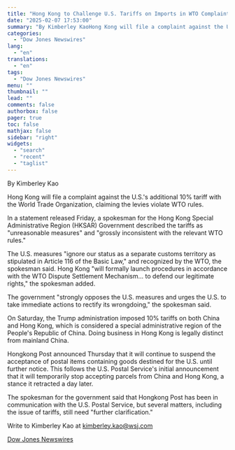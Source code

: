 ```yaml
---
title: "Hong Kong to Challenge U.S. Tariffs on Imports in WTO Complaint"
date: "2025-02-07 17:53:00"
summary: "By Kimberley KaoHong Kong will file a complaint against the U.S.'s additional 10% tariff with the World Trade Organization, claiming the levies violate WTO rules.In a statement released Friday, a spokesman for the Hong Kong Special Administrative Region (HKSAR) Government described the tariffs as \"unreasonable measures\" and \"grossly inconsistent with..."
categories:
  - "Dow Jones Newswires"
lang:
  - "en"
translations:
  - "en"
tags:
  - "Dow Jones Newswires"
menu: ""
thumbnail: ""
lead: ""
comments: false
authorbox: false
pager: true
toc: false
mathjax: false
sidebar: "right"
widgets:
  - "search"
  - "recent"
  - "taglist"
---
```


By Kimberley Kao

Hong Kong will file a complaint against the U.S.'s additional 10% tariff with the World Trade Organization, claiming the levies violate WTO rules.

In a statement released Friday, a spokesman for the Hong Kong Special Administrative Region (HKSAR) Government described the tariffs as "unreasonable measures" and "grossly inconsistent with the relevant WTO rules."

The U.S. measures "ignore our status as a separate customs territory as stipulated in Article 116 of the Basic Law," and recognized by the WTO, the spokesman said. Hong Kong "will formally launch procedures in accordance with the WTO Dispute Settlement Mechanism... to defend our legitimate rights," the spokesman added.

The government "strongly opposes the U.S. measures and urges the U.S. to take immediate actions to rectify its wrongdoing," the spokesman said.

On Saturday, the Trump administration imposed 10% tariffs on both China and Hong Kong, which is considered a special administrative region of the People's Republic of China. Doing business in Hong Kong is legally distinct from mainland China.

​Hongkong Post announced Thursday that it will continue to suspend the acceptance of postal items containing goods destined for the U.S. until further notice. This follows the U.S. Postal Service's initial announcement that it will temporarily stop accepting parcels from China and Hong Kong, a stance it retracted a day later.

The spokesman for the government said that Hongkong Post has been in communication with the U.S. Postal Service, but several matters, including the issue of tariffs, still need "further clarification."

Write to Kimberley Kao at kimberley.kao@wsj.com

[Dow Jones Newswires](https://www.tradingview.com/news/DJN_DN20250207003868:0/)
